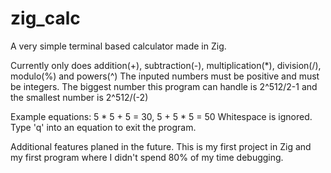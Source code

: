 # zig_calc
A very simple terminal based calculator made in Zig. 

Currently only does addition(+), subtraction(-), multiplication(*), division(/), modulo(%) and powers(^)
The inputed numbers must be positive and must be integers. The biggest number this program can handle is 2^512/2-1 and the smallest number is 2^512/(-2)

Example equations:  5 * 5 + 5 = 30, 5 + 5 * 5 = 50
Whitespace is ignored. Type 'q' into an equation to exit the program.

Additional features planed in the future.
This is my first project in Zig and my first program where I didn't spend 80% of my time debugging.
